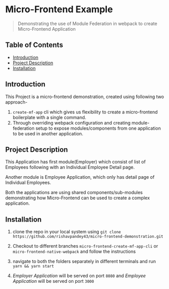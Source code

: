 # Micro-Frontend Example

> Demonstrating the use of Module Federation in webpack to create Micro-Frontend Application

## Table of Contents

- [Introduction](#introduction)
- [Project Description](#project-description)
- [Installation](#installation)

## Introduction

This Project is a micro-frontend demonstration, created using following two approach-

1. `create-mf-app` cli which gives us flexibility to create a micro-frontend boilerplate with a single command.
2. Through overriding webpack configuration and creating module-federation setup to expose modules/components from one application to be used in another application.

## Project Description

This Application has first module(Employer) which consist of list of Employees following with an Individual Employee Detail page.

Another module is Employee Application, which only has detail page of Individual Employees.

Both the applications are using shared components/sub-modules demonstrating how Micro-Frontend can be used to create a complex application.

## Installation

1. clone the repo in your local system using `git clone https://github.com/rishavpandey43/micro-frontend-demonstration.git`

2. Checkout to different branches `micro-frontend-create-mf-app-cli` or `micro-frontend-native-webpack` and follow the instructions

3. navigate to both the folders separately in different terminals and run `yarn && yarn start`

4. _Employer Application_ will be served on port `8080` and _Employee Application_ will be served on port `3000`
